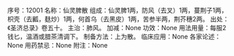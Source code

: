 序号：12001
名称：仙灵脾散
组成：仙灵脾1两，防风（去叉）1两，蔓荆子1两，枳壳（去瓤，麸炒）1两，何首乌（去黑皮）1两，苦参半两，荆芥穗2两。
出处：《圣济总录》卷五十。
主治：肺风。
加减：None
功效：None
用法用量：每服2钱匕，温酒或腊茶清调下。
制备方法：上为散。
临床应用：None
各家论述：None
用药禁忌：None
附注：None
